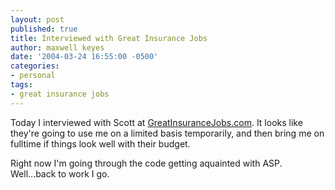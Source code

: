 ```yaml
---
layout: post
published: true
title: Interviewed with Great Insurance Jobs
author: maxwell keyes
date: '2004-03-24 16:55:00 -0500'
categories:
- personal
tags:
- great insurance jobs
---
```


Today I interviewed with Scott at
[GreatInsuranceJobs.com](http://www.greatinsurancejobs.com/). It looks like
they're going to use me on a limited basis temporarily, and then bring me on
fulltime if things look well with their budget.

Right now I'm going through the code getting aquainted with ASP. Well...back to
work I go.
